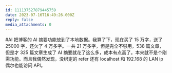 ```yaml
---
id: 111137527879445759
date: 2023-07-16T16:49:26.000Z
reply: false
media_attachments: 0
---
```


#AI 把博客的 AI 摘要功能放到了本地数据。我算了下，现在买了 15 万字，送了 25000 字，还欠了 4 万多字。一共 21 万多字，但是完全不够用，538 篇文章，但是才 325 篇文章生成了 AI 摘要就花了这么多，成本有点高了。本来就不是个刚需功能。而且我偶然发现，没绑定的 refer 还有 localhost 和 192.168 的 LAN ip 偶尔也能访问 API。

